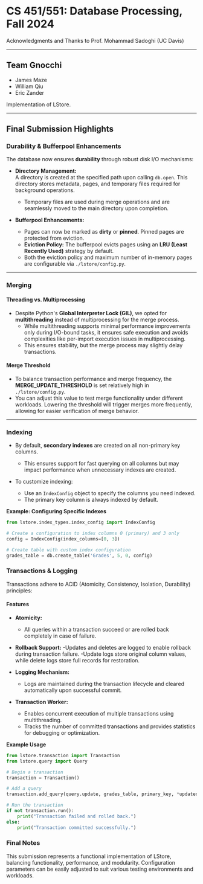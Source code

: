 # CS 451/551: Database Processing, Fall 2024

Acknowledgments and Thanks to Prof. Mohammad Sadoghi (UC Davis)

---

## Team Gnocchi
* James Maze  
* William Qiu  
* Eric Zander  

Implementation of LStore.

---

## Final Submission Highlights

### **Durability & Bufferpool Enhancements**

The database now ensures **durability** through robust disk I/O mechanisms:  

- **Directory Management:**  
  A directory is created at the specified path upon calling `db.open`. This directory stores metadata, pages, and temporary files required for background operations.  
  - Temporary files are used during merge operations and are seamlessly moved to the main directory upon completion.

- **Bufferpool Enhancements:**  
  - Pages can now be marked as **dirty** or **pinned**. Pinned pages are protected from eviction.  
  - **Eviction Policy:** The bufferpool evicts pages using an **LRU (Least Recently Used)** strategy by default.  
  - Both the eviction policy and maximum number of in-memory pages are configurable via `./lstore/config.py`.

---

### **Merging**

#### **Threading vs. Multiprocessing**  

- Despite Python's **Global Interpreter Lock (GIL)**, we opted for **multithreading** instead of multiprocessing for the merge process.  
  - While multithreading supports minimal performance improvements only during I/O-bound tasks, it ensures safe execution and avoids complexities like per-import execution issues in multiprocessing.  
  - This ensures stability, but the merge process may slightly delay transactions.

#### **Merge Threshold**  

- To balance transaction performance and merge frequency, the **MERGE_UPDATE_THRESHOLD** is set relatively high in `./lstore/config.py`.  
- You can adjust this value to test merge functionality under different workloads. Lowering the threshold will trigger merges more frequently, allowing for easier verification of merge behavior.

---

### **Indexing**

- By default, **secondary indexes** are created on all non-primary key columns.  
  - This ensures support for fast querying on all columns but may impact performance when unnecessary indexes are created.  

- To customize indexing:  
  - Use an `IndexConfig` object to specify the columns you need indexed.  
  - The primary key column is always indexed by default.

**Example: Configuring Specific Indexes**  

```python
from lstore.index_types.index_config import IndexConfig

# Create a configuration to index columns 0 (primary) and 3 only
config = IndexConfig(index_columns=[0, 3])

# Create table with custom index configuration
grades_table = db.create_table('Grades', 5, 0, config)
```

### **Transactions & Logging**
Transactions adhere to ACID (Atomicity, Consistency, Isolation, Durability) principles:

#### **Features**
- **Atomicity:**
  - All queries within a transaction succeed or are rolled back completely in case of failure.

- **Rollback Support:**
  -Updates and deletes are logged to enable rollback during transaction failure.
  -Update logs store original column values, while delete logs store full records for restoration.

- **Logging Mechanism:**
  - Logs are maintained during the transaction lifecycle and cleared automatically upon successful commit.

- **Transaction Worker:**
  - Enables concurrent execution of multiple transactions using multithreading.
  - Tracks the number of committed transactions and provides statistics for debugging or optimization.

**Example Usage**
```python
from lstore.transaction import Transaction
from lstore.query import Query

# Begin a transaction
transaction = Transaction()

# Add a query
transaction.add_query(query.update, grades_table, primary_key, *updated_columns)

# Run the transaction
if not transaction.run():
    print("Transaction failed and rolled back.")
else:
    print("Transaction committed successfully.")
```

### **Final Notes**
This submission represents a functional implementation of LStore, balancing functionality, performance, and modularity. Configuration parameters can be easily adjusted to suit various testing environments and workloads.
